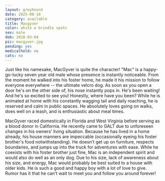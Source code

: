 ```yaml
---
layout: greyhound
date: 2025-08-10
category: available
title: Macgyver
color: white w brindle spots
sex: male
dob: 2018-03-04
pic: macgyver.jpg
pending: yes
medicalhold: no
cats: no
---
```

Just like his namesake, MacGyver is quite the character! "Mac" is a happy-go-lucky seven year old male whose presence is instantly noticeable. From the moment he walked into his foster home, he made it his mission to follow everyone everywhere -- the ultimate velcro dog. As soon as you open a door he's on the other side of, his nose instantly pops in. He's been waiting! And he's so excited to see you! Honestly, where have you been? While he is animated at home with his constantly wagging tail and daily roaching, he is reserved and calm in public spaces. He absolutely loves going on walks, does well on a leash, and is enthusiastic about meal times. 

MacGyver raced domestically in Florida and West Virginia before serving as a blood donor in California. He recently came to GALT due to unforeseen changes in his owners' living situation. Because he has lived in a home already, his house manners are impeccable (occasionally eyeing his foster brother's food notwithstanding). He doesn't get up on furniture, respects boundaries, and jumps up into the truck for adventures with ease. While he coexists with his foster brother just fine, Mac is an independent spirit and would also do well as an only dog. Due to his size, lack of awareness about his size, and energy, Mac would probably be best suited to a house with older kids. He is such a good and happy boy with a lot of love to give. Rumor has it that he can't wait to meet you and follow you around forever!

